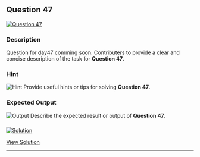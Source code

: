 


## Question 47
<a href="https://github.com/alishgosai/Javascript-Exercise-and-Solutions/blob/master/questions/Question47.md" target="_blank">
  <img src="https://img.shields.io/badge/Question-47-purple?style=for-the-badge&logoSize=60" alt="Question 47">
</a>

### **Description**
Question for day47 comming soon.
Contributers to provide a clear and concise description of the task for **Question 47**.

### **Hint**
![Hint](https://img.shields.io/badge/Hint:-blue)
Provide useful hints or tips for solving **Question 47**.

### **Expected Output**
![Output](https://img.shields.io/badge/Output:-blue)
Describe the expected result or output of **Question 47**.

### <a href="https://github.com/alishgosai/Javascript-Exercise-and-Solutions/blob/master/solutions/Solution47.js" target="_blank">
  <img src="https://img.shields.io/badge/Solution-1f8e00?style=for-the-badge&logo=solution&logoColor=white" alt="Solution">
</a>

<a href="https://github.com/alishgosai/Javascript-Exercise-and-Solutions/blob/master/solutions/Solution47.js" target="_blank">View Solution</a>

---

